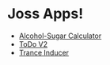 # Joss Apps!

- [Alcohol-Sugar Calculator](alcohol-sugar-calculator)
- [ToDo V2](react-todo-v2)
- [Trance Inducer](trance-inducer)

